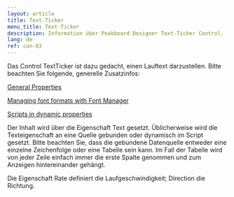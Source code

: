 ```yaml
---
layout: article
title: Text-Ticker
menu_title: Text-Ticker
description: Information über Peakboard Designer Text-Ticker Control.
lang: de
ref: con-03
---
```


Das Control TextTicker ist dazu gedacht, einen Lauftext darzustellen. Bitte beachten Sie folgende, generelle Zusatzinfos:

[General Properties]()

[Managing font formats with Font Manager]()

[Scripts in dynamic properties]()

Der Inhalt wird über die Eigenschaft Text gesetzt. Üblicherweise wird die Texteigenschaft an eine Quelle gebunden oder dynamisch im Script gesetzt. Bitte beachten Sie, dass die gebundene Datenquelle entweder eine einzelne Zeichenfolge oder eine Tabelle sein kann. Im Fall der Tabelle wird von jeder Zeile einfach immer die erste Spalte genommen und zum Anzeigen hintereinander gehängt.

Die Eigenschaft Rate definiert die Laufgeschwindigkeit; Direction die Richtung.
